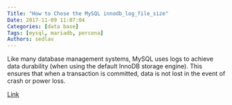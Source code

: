 ```yaml
---
Title: "How to Chose the MySQL innodb_log_file_size"
Date: 2017-11-09 11:07:04
Categories: [data base]
Tags: [mysql, mariadb, percona]
Authors: sedlav
---
```


Like many database management systems, MySQL uses logs to achieve data durability (when using the default InnoDB storage engine). This ensures that when a transaction is committed, data is not lost in the event of crash or power loss.

[Link](https://www.percona.com/blog/2017/10/18/chose-mysql-innodb_log_file_size/)
